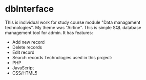 # dbInterface

This is individual work for study course module "Data managament technologies". My theme was "Airline". This is simple SQL database management tool for admin. 
It has features:
+ Add new record
+ Delete records
+ Edit record
+ Search records
  Technologies used in this project:
+ PHP
+ JavaScript
+ CSS/HTML5 
